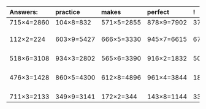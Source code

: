 | Answers: | practice | makes | perfect | ! |
| :--- | :--- | :--- | :--- | :--- |
| 715×4=2860 | 104×8=832 | 571×5=2855 | 878×9=7902 | 370×2=740 | 
|   |   |   |   |   | 
|   |   |   |   |   | 
|   |   |   |   |   | 
| 112×2=224 | 603×9=5427 | 666×5=3330 | 945×7=6615 | 674×6=4044 | 
|   |   |   |   |   | 
|   |   |   |   |   | 
|   |   |   |   |   | 
|   |   |   |   |   | 
| 518×6=3108 | 934×3=2802 | 565×6=3390 | 916×2=1832 | 500×7=3500 | 
|   |   |   |   |   | 
|   |   |   |   |   | 
|   |   |   |   |   | 
|   |   |   |   |   | 
| 476×3=1428 | 860×5=4300 | 612×8=4896 | 961×4=3844 | 183×5=915 | 
|   |   |   |   |   | 
|   |   |   |   |   | 
|   |   |   |   |   | 
|   |   |   |   |   | 
| 711×3=2133 | 349×9=3141 | 172×2=344 | 143×8=1144 | 335×9=3015 | 
